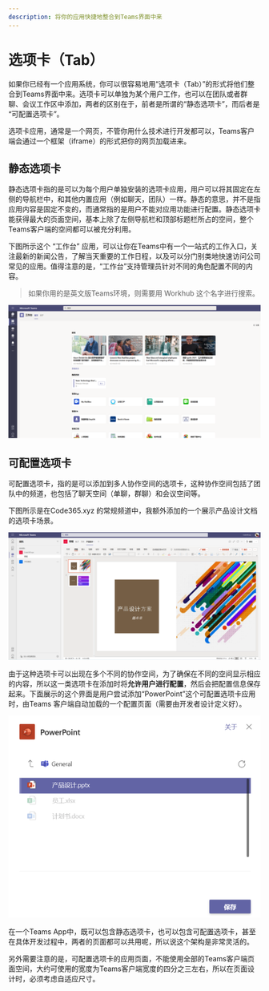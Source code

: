 ```yaml
---
description: 将你的应用快捷地整合到Teams界面中来
---
```


# 选项卡（Tab）

如果你已经有一个应用系统，你可以很容易地用“选项卡（Tab）”的形式将他们整合到Teams界面中来。选项卡可以单独为某个用户工作，也可以在团队或者群聊、会议工作区中添加，两者的区别在于，前者是所谓的“静态选项卡”，而后者是 “可配置选项卡”。

选项卡应用，通常是一个网页，不管你用什么技术进行开发都可以，Teams客户端会通过一个框架（iframe）的形式把你的网页加载进来。

## 静态选项卡

静态选项卡指的是可以为每个用户单独安装的选项卡应用，用户可以将其固定在左侧的导航栏中，和其他内置应用（例如聊天，团队）一样。静态的意思，并不是指应用内容是固定不变的，而通常指的是用户不能对应用功能进行配置。静态选项卡能获得最大的页面空间，基本上除了左侧导航栏和顶部标题栏所占的空间，整个Teams客户端的空间都可以被充分利用。

下图所示这个 “工作台” 应用，可以让你在Teams中有一个一站式的工作入口，关注最新的新闻公告，了解当天重要的工作日程，以及可以分门别类地快速访问公司常见的应用。值得注意的是，“工作台”支持管理员针对不同的角色配置不同的内容。

> 如果你用的是英文版Teams环境，则需要用 Workhub 这个名字进行搜索。

![](../../.gitbook/assets/tu-pian-%20%289%29.png)

## 可配置选项卡

可配置选项卡，指的是可以添加到多人协作空间的选项卡，这种协作空间包括了团队中的频道，也包括了聊天空间（单聊，群聊）和会议空间等。

下图所示是在Code365.xyz 的常规频道中，我额外添加的一个展示产品设计文档的选项卡场景。

![](../../.gitbook/assets/tu-pian-%20%287%29.png)

由于这种选项卡可以出现在多个不同的协作空间，为了确保在不同的空间显示相应的内容，所以这一类选项卡在添加时将**允许用户进行配置**，然后会把配置信息保存起来。下面展示的这个界面是用户尝试添加“PowerPoint”这个可配置选项卡应用时，由Teams 客户端自动加载的一个配置页面（需要由开发者设计定义好）。

![](../../.gitbook/assets/tu-pian-%20%286%29.png)

在一个Teams App中，既可以包含静态选项卡，也可以包含可配置选项卡，甚至在具体开发过程中，两者的页面都可以共用呢，所以说这个架构是非常灵活的。

另外需要注意的是，可配置选项卡的应用页面，不能使用全部的Teams客户端页面空间，大约可使用的宽度为Teams客户端宽度的四分之三左右，所以在页面设计时，必须考虑自适应尺寸。

